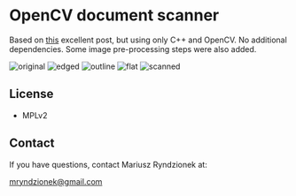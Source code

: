 OpenCV document scanner
=======================

Based on [this](http://www.pyimagesearch.com/2014/09/01/build-kick-ass-mobile-document-scanner-just-5-minutes/) excellent post,
but using only C++ and OpenCV. No additional dependencies.
Some image pre-processing steps were also added.

![original](https://github.com/mryndzionek/scanner/raw/master/images/ticket.JPG)
![edged](https://github.com/mryndzionek/scanner/raw/master/images/ticket_edged.JPG)
![outline](https://github.com/mryndzionek/scanner/raw/master/images/ticket_outline.JPG)
![flat](https://github.com/mryndzionek/scanner/raw/master/images/ticket_flat.JPG)
![scanned](https://github.com/mryndzionek/scanner/raw/master/images/ticket_scanned.JPG)

License
-------
  - MPLv2

Contact
-------
If you have questions, contact Mariusz Ryndzionek at:

<mryndzionek@gmail.com>
